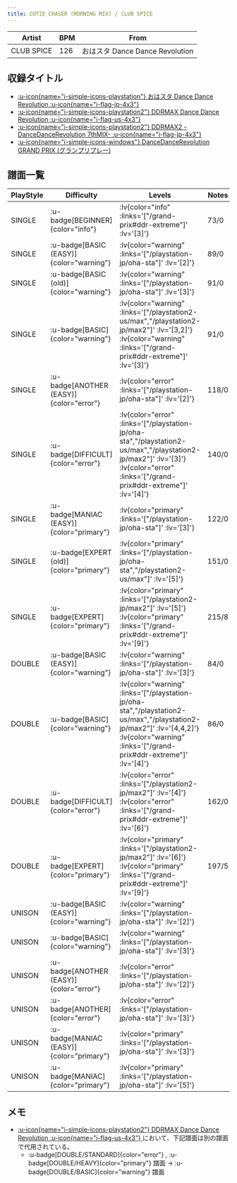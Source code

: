 ```yaml
---
title: CUTIE CHASER (MORNING MIX) / CLUB SPICE
---
```


|Artist|BPM|From|
|------|---|----|
|CLUB SPICE|126|おはスタ Dance Dance Revolution|

## 収録タイトル

- [ :u-icon{name="i-simple-icons-playstation"} おはスタ Dance Dance Revolution :u-icon{name="i-flag-jp-4x3"} ](/playstation-jp/oha-sta)
- [ :u-icon{name="i-simple-icons-playstation2"} DDRMAX Dance Dance Revolution :u-icon{name="i-flag-us-4x3"} ](/playstation2-us/max)
- [ :u-icon{name="i-simple-icons-playstation2"} DDRMAX2 -DanceDanceRevolution 7thMIX- :u-icon{name="i-flag-jp-4x3"} ](/playstation2-jp/max2)
- [ :u-icon{name="i-simple-icons-windows"} DanceDanceRevolution GRAND PRIX (グランプリプレー)](/grand-prix#ddr-extreme)

## 譜面一覧

|PlayStyle|Difficulty|Levels|Notes|Movie|
|---------|----------|------|-----|-----|
|SINGLE| :u-badge[BEGINNER]{color="info"} | :lv{color="info" :links='["/grand-prix#ddr-extreme"]' :lv='[3]'} |73/0||
|SINGLE| :u-badge[BASIC (EASY)]{color="warning"} | :lv{color="warning" :links='["/playstation-jp/oha-sta"]' :lv='[2]'} |89/0||
|SINGLE| :u-badge[BASIC (old)]{color="warning"} | :lv{color="warning" :links='["/playstation-jp/oha-sta"]' :lv='[3]'} |91/0||
|SINGLE| :u-badge[BASIC]{color="warning"} | :lv{color="warning" :links='["/playstation2-us/max","/playstation2-jp/max2"]' :lv='[3,2]'}  :lv{color="warning" :links='["/grand-prix#ddr-extreme"]' :lv='[3]'} |91/0||
|SINGLE| :u-badge[ANOTHER (EASY)]{color="error"} | :lv{color="error" :links='["/playstation-jp/oha-sta"]' :lv='[2]'} |118/0||
|SINGLE| :u-badge[DIFFICULT]{color="error"} | :lv{color="error" :links='["/playstation-jp/oha-sta","/playstation2-us/max","/playstation2-jp/max2"]' :lv='[3]'}  :lv{color="error" :links='["/grand-prix#ddr-extreme"]' :lv='[4]'} |140/0||
|SINGLE| :u-badge[MANIAC (EASY)]{color="primary"} | :lv{color="primary" :links='["/playstation-jp/oha-sta"]' :lv='[3]'} |122/0||
|SINGLE| :u-badge[EXPERT (old)]{color="primary"} | :lv{color="primary" :links='["/playstation-jp/oha-sta","/playstation2-us/max"]' :lv='[5]'} |151/0||
|SINGLE| :u-badge[EXPERT]{color="primary"} | :lv{color="primary" :links='["/playstation2-jp/max2"]' :lv='[5]'}  :lv{color="primary" :links='["/grand-prix#ddr-extreme"]' :lv='[9]'} |215/8||
|DOUBLE| :u-badge[BASIC (EASY)]{color="warning"} | :lv{color="warning" :links='["/playstation-jp/oha-sta"]' :lv='[3]'} |84/0||
|DOUBLE| :u-badge[BASIC]{color="warning"} | :lv{color="warning" :links='["/playstation-jp/oha-sta","/playstation2-us/max","/playstation2-jp/max2"]' :lv='[4,4,2]'}  :lv{color="warning" :links='["/grand-prix#ddr-extreme"]' :lv='[4]'} |86/0||
|DOUBLE| :u-badge[DIFFICULT]{color="error"} | :lv{color="error" :links='["/playstation2-jp/max2"]' :lv='[4]'}  :lv{color="error" :links='["/grand-prix#ddr-extreme"]' :lv='[6]'} |162/0||
|DOUBLE| :u-badge[EXPERT]{color="primary"} | :lv{color="primary" :links='["/playstation2-jp/max2"]' :lv='[6]'}  :lv{color="primary" :links='["/grand-prix#ddr-extreme"]' :lv='[9]'} |197/5||
|UNISON| :u-badge[BASIC (EASY)]{color="warning"} | :lv{color="warning" :links='["/playstation-jp/oha-sta"]' :lv='[2]'} |||
|UNISON| :u-badge[BASIC]{color="warning"} | :lv{color="warning" :links='["/playstation-jp/oha-sta"]' :lv='[3]'} |||
|UNISON| :u-badge[ANOTHER (EASY)]{color="error"} | :lv{color="error" :links='["/playstation-jp/oha-sta"]' :lv='[2]'} |||
|UNISON| :u-badge[ANOTHER]{color="error"} | :lv{color="error" :links='["/playstation-jp/oha-sta"]' :lv='[3]'} |||
|UNISON| :u-badge[MANIAC (EASY)]{color="primary"} | :lv{color="primary" :links='["/playstation-jp/oha-sta"]' :lv='[3]'} |||
|UNISON| :u-badge[MANIAC]{color="primary"} | :lv{color="primary" :links='["/playstation-jp/oha-sta"]' :lv='[5]'} |||

## メモ

- [ :u-icon{name="i-simple-icons-playstation2"} DDRMAX Dance Dance Revolution :u-icon{name="i-flag-us-4x3"} ](/playstation2-us/max)において、下記譜面は別の譜面で代用されている。
  - :u-badge[DOUBLE/STANDARD]{color="error"} , :u-badge[DOUBLE/HEAVY]{color="primary"} 譜面 → :u-badge[DOUBLE/BASIC]{color="warning"} 譜面
